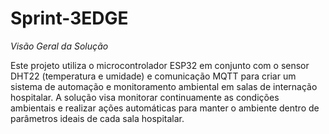 # Sprint-3EDGE

*Visão Geral da Solução*

Este projeto utiliza o microcontrolador ESP32 em conjunto com o sensor DHT22 (temperatura e umidade) e comunicação MQTT para criar um sistema de automação e monitoramento ambiental em salas de internação hospitalar. A solução visa monitorar continuamente as condições ambientais e realizar ações automáticas para manter o ambiente dentro de parâmetros ideais de cada sala hospitalar.
